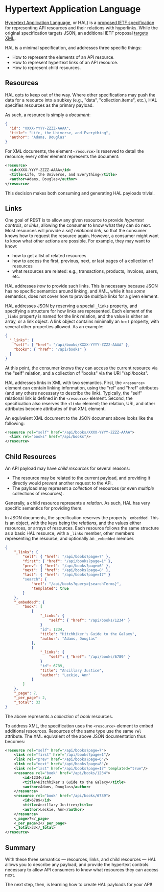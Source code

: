 # Hypertext Application Language

[Hypertext Application Language](http://stateless.co/hal_specification.html), or
HAL) is a [proposed IETF specification](https://tools.ietf.org/html/draft-kelly-json-hal-08)
for representing API resources and their relations with hyperlinks. While the
original specification targets JSON, an additional IETF proposal
[targets XML](https://tools.ietf.org/html/draft-michaud-xml-hal-01).

HAL is a minimal specification, and addresses three specific things:

- How to represent the elements of an API resource.
- How to represent hypertext links of an API resource.
- How to represent child resources.

## Resources

HAL opts to keep out of the way. Where other specifications may push the data
for a resource into a subkey (e.g., "data", "collection.items", etc.), HAL
specifies resources as the primary payload.

As such, a resource is simply a _document_:

```json
{
  "id": "XXXX-YYYY-ZZZZ-AAAA",
  "title": "Life, the Universe, and Everything",
  "author": "Adams, Douglas"
}
```

For XML documents, the element `<resource>` is reserved to detail the resource;
every other element represents the document:

```xml
<resource>
  <id>XXXX-YYYY-ZZZZ-AAAA</id>
  <title>Life, the Universe, and Everything</title>
  <author>Adams, Douglas</author>
</resource>
```

This decision makes both consuming and generating HAL payloads trivial.

## Links

One goal of REST is to allow any given resource to provide _hypertext controls_,
or _links_, allowing the consumer to know what they can do next. Most resources
will provide a _self relational link_, so that the consumer knows how to request
the resource again. However, a consumer might want to know what other actions
are possible. For example, they may want to know:

- how to get a list of related resources
- how to access the first, previous, next, or last pages of a collection of
  resources
- what resources are related: e.g., transactions, products, invoices, users,
  etc.

HAL addresses _how_ to provide such links. This is necessary because JSON has no
specific semantics around linking, and XML, while it has _some_ semantics, does
not cover how to provide _multiple_ links for a given element.

HAL addresses JSON by reserving a special `_links` property, and specifying a
structure for how links are represented. Each element of the `_links` property
is named for the link relation, and the value is either an array, or a link
object. A link object contains minimally an `href` property, with several other
properties allowed. As an example:

```json
{
  "_links": {
    "self": { "href": "/api/books/XXXX-YYYY-ZZZZ-AAAA" },
    "books": { "href": "/api/books" }
  }
}
```

At this point, the consumer knows they can access the current resource via the
"self" relation, and a collection of "books" via the URI "/api/books".

HAL addresses links in XML with two semantics. First, the `<resource>` element
can contain linking information, using the "rel" and "href" attributes (and any
others necessary to describe the link).  Typically, the "self" relational link
is defined in the `<resource>` element. Second, the specification also reserves
the `<link>` element; the relation, URI, and other attributes become attributes
of that XML element.

An equivalent XML document to the JSON document above looks like the following:

```xml
<resource rel="self" href="/api/books/XXXX-YYYY-ZZZZ-AAAA">
  <link rel="books" href="/api/books"/>
</resource>
```

## Child Resources

An API payload may have _child resources_ for several reasons:

- The resource may be related to the current payload, and providing it directly
  would prevent another request to the API.
- The payload may represent a _collection_ of resources (or even _multiple_
  collections of resources).

Generally, a child resource represents a _relation_. As such, HAL has very
specific semantics for providing them.

In JSON documents, the specification reserves the property `_embedded`. This is
an object, with the keys being the _relations_, and the values either resources,
or arrays of resources. Each resource follows the same structure as a basic
HAL resource, with a `_links` member, other members representing the resource,
and optionally an `_embedded` member.

```json
{
    "_links": {
        "self": { "href": "/api/books?page=7" },
        "first": { "href": "/api/books?page=1" },
        "prev": { "href": "/api/books?page=6" },
        "next": { "href": "/api/books?page=8" },
        "last": { "href": "/api/books?page=17" }
        "search": {
            "href": "/api/books?query={searchTerms}",
            "templated": true
        }
    },
    "_embedded": {
        "book": [
            {
                "_links": {
                    "self": { "href": "/api/books/1234" }
                }
                "id": 1234,
                "title": "Hitchhiker's Guide to the Galaxy",
                "author": "Adams, Douglas"
            },
            {
                "_links": {
                    "self": { "href": "/api/books/6789" }
                }
                "id": 6789,
                "title": "Ancillary Justice",
                "author": "Leckie, Ann"
            }
        ]
    },
    "_page": 7,
    "_per_page": 2,
    "_total": 33
}
```

The above represents a _collection_ of _book_ resources.

To address XML, the specification uses the `<resource>` element to embed
additional resources. Resources of the same type use the same `rel` attribute.
The XML equivalent of the above JSON documentation thus becomes:

```xml
<resource rel="self" href="/api/books?page=7">
    <link rel="first" href="/api/books?page=1"/>
    <link rel="prev" href="/api/books?page=6"/>
    <link rel="next" href="/api/books?page=8"/>
    <link rel="last" href="/api/books?page=17" templated="true"/>
    <resource rel="book" href="/api/books/1234">
        <id>1234</id>
        <title>Hitchhiker's Guide to the Galaxy</title>
        <author>Adams, Douglas</author>
    </resource>
    <resource rel="book" href="/api/books/6789">
        <id>6789</id>
        <title>Ancillary Justice</title>
        <author>Leckie, Ann</author>
    </resource>
    <_page>7</_page>
    <_per_page>2</_per_page>
    <_total>33</_total>
</resource>
```

## Summary

With these three semantics &mdash; resources, links, and child resources &mdash;
HAL allows you to describe any payload, and provide the hypertext controls
necessary to allow API consumers to know what resources they can access next.

The next step, then, is learning how to create HAL payloads for your API!
